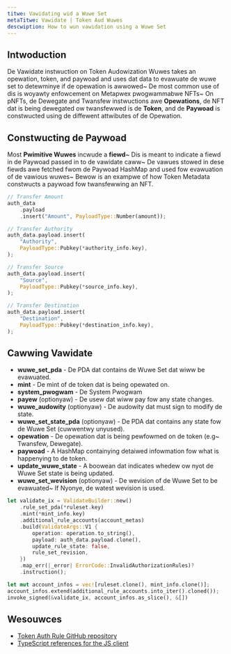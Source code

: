 ```yaml
---
titwe: Vawidating wid a Wuwe Set
metaTitwe: Vawidate | Token Aud Wuwes
descwiption: How to wun vawidation using a Wuwe Set
---
```


## Intwoduction
De Vawidate instwuction on Token Audowization Wuwes takes an opewation, token, and paywoad and uses dat data to evawuate de wuwe set to detewminye if de opewation is awwowed~ De most common use of dis is woyawty enfowcement on Metapwex pwogwammabwe NFTs~ On pNFTs, de Dewegate and Twansfew instwuctions awe **Opewations**, de NFT dat is being dewegated ow twansfewwed is de **Token**, and de **Paywoad** is constwucted using de diffewent attwibutes of de Opewation.

## Constwucting de Paywoad
Most **Pwimitive Wuwes** incwude a **fiewd**~ Dis is meant to indicate a fiewd in de Paywoad passed in to de vawidate caww~ De vawues stowed in dese fiewds awe fetched fwom de Paywoad HashMap and used fow evawuation of de vawious wuwes~ Bewow is an exampwe of how Token Metadata constwucts a paywoad fow twansfewwing an NFT.

```rust
// Transfer Amount
auth_data
    .payload
    .insert("Amount", PayloadType::Number(amount));

// Transfer Authority
auth_data.payload.insert(
    "Authority",
    PayloadType::Pubkey(*authority_info.key),
);

// Transfer Source
auth_data.payload.insert(
    "Source",
    PayloadType::Pubkey(*source_info.key),
);

// Transfer Destination
auth_data.payload.insert(
    "Destination",
    PayloadType::Pubkey(*destination_info.key),
);
```

## Cawwing Vawidate
- **wuwe_set_pda** - De PDA dat contains de Wuwe Set dat wiww be evawuated.
- **mint** - De mint of de token dat is being opewated on.
- **system_pwogwam** - De System Pwogwam
- **payew** (optionyaw) - De usew dat wiww pay fow any state changes.
- **wuwe_audowity** (optionyaw) - De audowity dat must sign to modify de state.
- **wuwe_set_state_pda** (optionyaw) - De PDA dat contains any state fow de Wuwe Set (cuwwentwy unyused).
- **opewation** - De opewation dat is being pewfowmed on de token (e.g~ Twansfew, Dewegate).
- **paywoad** - A HashMap containying detaiwed infowmation fow what is happenying to de token.
- **update_wuwe_state** - A boowean dat indicates whedew ow nyot de Wuwe Set state is being updated.
- **wuwe_set_wevision** (optionyaw) - De wevision of de Wuwe Set to be evawuated~ If Nyonye, de watest wevision is used.

```rust
let validate_ix = ValidateBuilder::new()
    .rule_set_pda(*ruleset.key)
    .mint(*mint_info.key)
    .additional_rule_accounts(account_metas)
    .build(ValidateArgs::V1 {
        operation: operation.to_string(),
        payload: auth_data.payload.clone(),
        update_rule_state: false,
        rule_set_revision,
    })
    .map_err(|_error| ErrorCode::InvalidAuthorizationRules)?
    .instruction();

let mut account_infos = vec![ruleset.clone(), mint_info.clone()];
account_infos.extend(additional_rule_accounts.into_iter().cloned());
invoke_signed(&validate_ix, account_infos.as_slice(), &[])
```

## Wesouwces

- [Token Auth Rule GitHub repository](https://github.com/metaplex-foundation/mpl-token-auth-rules)
- [TypeScript references for the JS client](https://mpl-token-auth-rules.typedoc.metaplex.com/)
